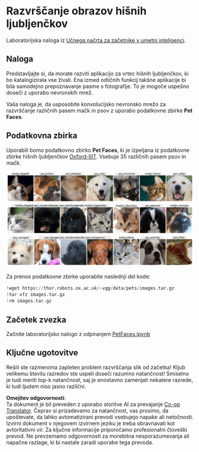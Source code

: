 <!--
CO_OP_TRANSLATOR_METADATA:
{
  "original_hash": "f3d2cee9cb3c52160419e560c57a690e",
  "translation_date": "2025-08-25T22:58:55+00:00",
  "source_file": "lessons/4-ComputerVision/07-ConvNets/lab/README.md",
  "language_code": "sl"
}
-->
# Razvrščanje obrazov hišnih ljubljenčkov

Laboratorijska naloga iz [Učnega načrta za začetnike v umetni inteligenci](https://github.com/microsoft/ai-for-beginners).

## Naloga

Predstavljajte si, da morate razviti aplikacijo za vrtec hišnih ljubljenčkov, ki bo katalogizirala vse živali. Ena izmed odličnih funkcij takšne aplikacije bi bila samodejno prepoznavanje pasme s fotografije. To je mogoče uspešno doseči z uporabo nevronskih mrež.

Vaša naloga je, da usposobite konvolucijsko nevronsko mrežo za razvrščanje različnih pasem mačk in psov z uporabo podatkovne zbirke **Pet Faces**.

## Podatkovna zbirka

Uporabili bomo podatkovno zbirko **Pet Faces**, ki je izpeljana iz podatkovne zbirke hišnih ljubljenčkov [Oxford-IIIT](https://www.robots.ox.ac.uk/~vgg/data/pets/). Vsebuje 35 različnih pasem psov in mačk.

![Podatkovna zbirka, s katero bomo delali](../../../../../../translated_images/data.50b2a9d5484bdbf0f52f5765b381cec9efe2bd296a98f007f90bedb6ac67f2a8.sl.png)

Za prenos podatkovne zbirke uporabite naslednji del kode:

```python
!wget https://thor.robots.ox.ac.uk/~vgg/data/pets/images.tar.gz
!tar xfz images.tar.gz
!rm images.tar.gz
```

## Začetek zvezka

Začnite laboratorijsko nalogo z odpiranjem [PetFaces.ipynb](../../../../../../lessons/4-ComputerVision/07-ConvNets/lab/PetFaces.ipynb)

## Ključne ugotovitve

Rešili ste razmeroma zapleten problem razvrščanja slik od začetka! Kljub velikemu številu razredov ste uspeli doseči razumno natančnost! Smiselno je tudi meriti top-k natančnost, saj je enostavno zamenjati nekatere razrede, ki tudi ljudem niso jasno različni.

**Omejitev odgovornosti**:  
Ta dokument je bil preveden z uporabo storitve AI za prevajanje [Co-op Translator](https://github.com/Azure/co-op-translator). Čeprav si prizadevamo za natančnost, vas prosimo, da upoštevate, da lahko avtomatizirani prevodi vsebujejo napake ali netočnosti. Izvirni dokument v njegovem izvirnem jeziku je treba obravnavati kot avtoritativni vir. Za ključne informacije priporočamo profesionalni človeški prevod. Ne prevzemamo odgovornosti za morebitna nesporazumevanja ali napačne razlage, ki bi nastale zaradi uporabe tega prevoda.